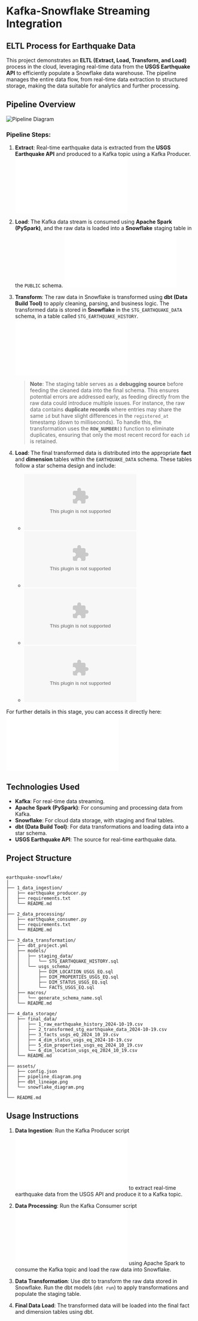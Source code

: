 # Kafka-Snowflake Streaming Integration
## ELTL Process for Earthquake Data

This project demonstrates an **ELTL (Extract, Load, Transform, and Load)** process in the cloud, leveraging real-time data from the **USGS Earthquake API** to efficiently populate a Snowflake data warehouse. The pipeline manages the entire data flow, from real-time data extraction to structured storage, making the data suitable for analytics and further processing.

## Pipeline Overview

![Pipeline Diagram](assets/pipeline_diagram.png)

### Pipeline Steps:
1. **Extract**: Real-time earthquake data is extracted from the **USGS Earthquake API** and produced to a Kafka topic using a Kafka Producer. ![README](1_data_ingestion/readme.md)
2. **Load**: The Kafka data stream is consumed using **Apache Spark (PySpark)**, and the raw data is loaded into a **Snowflake** staging table in the `PUBLIC` schema. ![README](2_data_processing/readme.md)
3. **Transform**: The raw data in Snowflake is transformed using **dbt (Data Build Tool)** to apply cleaning, parsing, and business logic. The transformed data is stored in **Snowflake** in the `STG_EARTHQUAKE_DATA` schema, in a table called `STG_EARTHQUAKE_HISTORY`. ![README](3_data_transformation/readme.md)

   > **Note**: The staging table serves as a **debugging source** before feeding the cleaned data into the final schema. This ensures potential errors are addressed early, as feeding directly from the raw data could introduce multiple issues. For instance, the raw data contains **duplicate records** where entries may share the same `id` but have slight differences in the `registered_at` timestamp (down to milliseconds). To handle this, the transformation uses the **`ROW_NUMBER()`** function to eliminate duplicates, ensuring that only the most recent record for each `id` is retained.

4. **Load**: The final transformed data is distributed into the appropriate **fact** and **dimension** tables within the `EARTHQUAKE_DATA` schema. These tables follow a star schema design and include:
    - **![FACTS_USGS_EQ](4_data_storage/final_data/3_facts_usgs_eQ_2024_10_19.csv)**
    - **![DIM_STATUS_USGS_EQ](4_data_storage/final_data/4_dim_status_usgs_eq_2024-10-19.csv)**
    - **![DIM_PROPERTIES_USGS_EQ](4_data_storage/final_data/5_dim_properties_usgs_eq_2024_10_19.csv)**
    - **![DIM_LOCATION_USGS_EQ](4_data_storage/final_data/6_dim_location_usgs_eq_2024_10_19.csv)**    


For further details in this stage, you can access it directly here: ![README](4_data_storage/readme.md)

## Technologies Used
- **Kafka**: For real-time data streaming.
- **Apache Spark (PySpark)**: For consuming and processing data from Kafka.
- **Snowflake**: For cloud data storage, with staging and final tables.
- **dbt (Data Build Tool)**: For data transformations and loading data into a star schema.
- **USGS Earthquake API**: The source for real-time earthquake data.

## Project Structure

```plaintext

earthquake-snowflake/
│
├── 1_data_ingestion/
│   ├── earthquake_producer.py
│   ├── requirements.txt
│   └── README.md
│
├── 2_data_processing/
│   ├── earthquake_consumer.py
│   ├── requirements.txt
│   └── README.md
│
├── 3_data_transformation/
│   ├── dbt_project.yml
│   ├── models/
│   │   ├── staging_data/
│   │   │   └── STG_EARTHQUAKE_HISTORY.sql
│   │   └── usgs_schema/
│   │       ├── DIM_LOCATION_USGS_EQ.sql
│   │       ├── DIM_PROPERTIES_USGS_EQ.sql
│   │       ├── DIM_STATUS_USGS_EQ.sql
│   │       └── FACTS_USGS_EQ.sql
│   ├── macros/
│   │   └── generate_schema_name.sql
│   └── README.md
│
├── 4_data_storage/
│   ├── final_data/
│   │   ├── 1_raw_earthquake_history_2024-10-19.csv
│   │   ├── 2_transformed_stg_earthquake_data_2024-10-19.csv
│   │   ├── 3_facts_usgs_eQ_2024_10_19.csv
│   │   ├── 4_dim_status_usgs_eq_2024-10-19.csv
│   │   ├── 5_dim_properties_usgs_eq_2024_10_19.csv
│   │   └── 6_dim_location_usgs_eq_2024_10_19.csv
│   └── README.md
│
├── assets/
│   ├── config.json
│   ├── pipeline_diagram.png
│   ├── dbt_lineage.png  
│   └── snowflake_diagram.png
│
└── README.md

```

## Usage Instructions

1. **Data Ingestion**: 
   Run the Kafka Producer script ![`earthquake_producer.py`](1_data_ingestion/earthquake_producer.py) to extract real-time earthquake data from the USGS API and produce it to a Kafka topic.

2. **Data Processing**: 
   Run the Kafka Consumer script ![`earthquake_consumer.py`](2_data_processing/earthquake_consumer.py) using Apache Spark to consume the Kafka topic and load the raw data into Snowflake.

3. **Data Transformation**: 
   Use dbt to transform the raw data stored in Snowflake. Run the dbt models (`dbt run`) to apply transformations and populate the staging table.

4. **Final Data Load**: 
   The transformed data will be loaded into the final fact and dimension tables using dbt.

